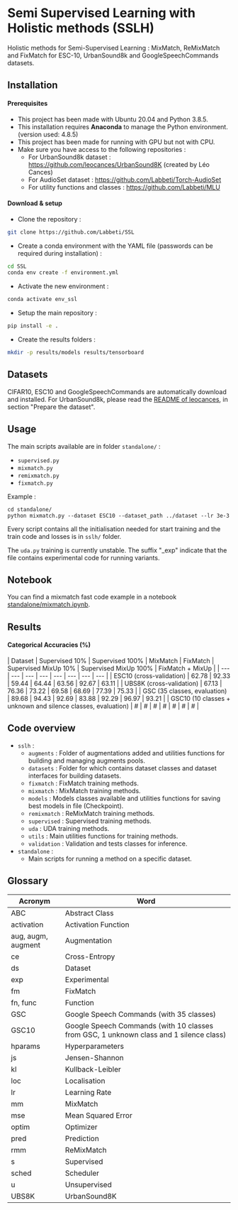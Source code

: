 # Semi Supervised Learning with Holistic methods (SSLH)

Holistic methods for Semi-Supervised Learning : MixMatch, ReMixMatch and FixMatch for ESC-10, UrbanSound8k and GoogleSpeechCommands datasets.

[comment]: <>  (TODO : CIFAR-10 still need to be fixed)

## Installation
#### Prerequisites
- This project has been made with Ubuntu 20.04 and Python 3.8.5.
- This installation requires **Anaconda** to manage the Python environment. (version used: 4.8.5) 
- This project has been made for running with GPU but not with CPU.
- Make sure you have access to the following repositories : 
  - For UrbanSound8k dataset : https://github.com/leocances/UrbanSound8K (created by Léo Cances)
  - For AudioSet dataset : https://github.com/Labbeti/Torch-AudioSet
  - For utility functions and classes : https://github.com/Labbeti/MLU

#### Download & setup
- Clone the repository :
```bash
git clone https://github.com/Labbeti/SSL
```
- Create a conda environment with the YAML file (passwords can be required during installation) :
```bash
cd SSL
conda env create -f environment.yml
```
- Activate the new environment :
```bash
conda activate env_ssl
```
- Setup the main repository :
```bash
pip install -e .
```
- Create the results folders :
```bash
mkdir -p results/models results/tensorboard
```

## Datasets
CIFAR10, ESC10 and GoogleSpeechCommands are automatically download and installed.
For UrbanSound8k, please read the [README of leocances](https://github.com/leocances/UrbanSound8K/blob/master/README.md#prepare-the-dataset), in section "Prepare the dataset". 

## Usage
The main scripts available are in folder ```standalone/``` :
- ```supervised.py```
- ```mixmatch.py```
- ```remixmatch.py```
- ```fixmatch.py```

Example :
```
cd standalone/
python mixmatch.py --dataset ESC10 --dataset_path ../dataset --lr 3e-3
```

Every script contains all the initialisation needed for start training and the train code and losses is in ```sslh/``` folder.

The ```uda.py``` training is currently unstable.
The suffix "_exp" indicate that the file contains experimental code for running variants.

[comment]: <>  (Mettre uda.py quand il marchera)

## Notebook
You can find a mixmatch fast code example in a notebook [standalone/mixmatch.ipynb](https://github.com/Labbeti/SSL/blob/master/standalone/mixmatch.ipynb).

## Results

#### Categorical Accuracies (%)
[comment]: <> (TODO)
| Dataset | Supervised 10% | Supervised 100% | MixMatch | FixMatch | Supervised MixUp 10% | Supervised MixUp 100% | FixMatch + MixUp |
| --- | --- | --- | --- | --- | --- | --- | --- |
| ESC10 (cross-validation) | 62.78 | 92.33 | 59.44 | 64.44 | 63.56 | 92.67 | 63.11 |
| UBS8K (cross-validation) | 67.13 | 76.36 | 73.22 | 69.58 | 68.69 | 77.39 | 75.33 |
| GSC (35 classes, evaluation) | 89.68 | 94.43 | 92.69 | 83.88 | 92.29 | 96.97 | 93.21 |
| GSC10 (10 classes + unknown and silence classes, evaluation) | # | # | # | # | # | # | # |

## Code overview 
- ```sslh``` :
    - ```augments``` : Folder of augmentations added and utilities functions for building and managing augments pools.
    - ```datasets``` : Folder for which contains dataset classes and dataset interfaces for building datasets.
    - ```fixmatch``` : FixMatch training methods.
    - ```mixmatch``` : MixMatch training methods.
    - ```models``` : Models classes available and utilities functions for saving best models in file (Checkpoint).
    - ```remixmatch``` : ReMixMatch training methods.
    - ```supervised``` : Supervised training methods.
    - ```uda``` : UDA training methods.
    - ```utils``` : Main utilities functions for training methods.
    - ```validation``` : Validation and tests classes for inference.
- ```standalone``` :
    - Main scripts for running a method on a specific dataset.

## Glossary
| Acronym | Word |
| --- | --- |
| ABC | Abstract Class |
| activation | Activation Function |
| aug, augm, augment | Augmentation |
| ce | Cross-Entropy |
| ds | Dataset |
| exp | Experimental |
| fm | FixMatch |
| fn, func | Function |
| GSC | Google Speech Commands (with 35 classes) |
| GSC10 | Google Speech Commands (with 10 classes from GSC, 1 unknown class and 1 silence class) |
| hparams | Hyperparameters |
| js | Jensen-Shannon |
| kl | Kullback-Leibler |
| loc | Localisation |
| lr | Learning Rate |
| mm | MixMatch |
| mse | Mean Squared Error |
| optim | Optimizer |
| pred | Prediction |
| rmm | ReMixMatch |
| s | Supervised |
| sched | Scheduler |
| u | Unsupervised |
| UBS8K | UrbanSound8K |
